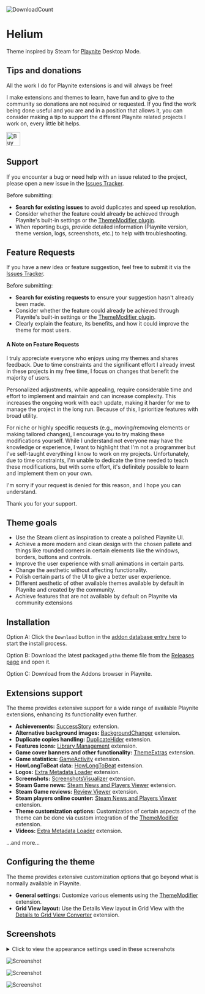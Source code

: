 ![DownloadCount](https://img.shields.io/github/downloads/darklinkpower/Helium/total.svg)
# Helium
Theme inspired by Steam for [Playnite](https://github.com/JosefNemec/Playnite) Desktop Mode.

## Tips and donations
All the work I do for Playnite extensions is and will always be free!

I make extensions and themes to learn, have fun and to give to the community so donations are not required or requested. If you find the work being done useful and you are and in a position that allows it, you can consider making a tip to support the different Playnite related projects I work on, every little bit helps.

<a href='https://ko-fi.com/darklinkpower' target='_blank'><img height='36' style='border:0px;height:36px;' src='https://cdn.ko-fi.com/cdn/kofi1.png?v=2' border='0' alt='Buy Me a Coffee at ko-fi.com' /></a>

## Support

If you encounter a bug or need help with an issue related to the project, please open a new issue in the [Issues Tracker](https://github.com/darklinkpower/Stardust/issues).

Before submitting:
- **Search for existing issues** to avoid duplicates and speed up resolution.
- Consider whether the feature could already be achieved through Playnite's built-in settings or the [ThemeModifier plugin](https://playnite.link/addons.html#playnite-thememodifier-plugin).
- When reporting bugs, provide detailed information (Playnite version, theme version, logs, screenshots, etc.) to help with troubleshooting.

## Feature Requests

If you have a new idea or feature suggestion, feel free to submit it via the [Issues Tracker](https://github.com/darklinkpower/Helium/issues).

Before submitting:
- **Search for existing requests** to ensure your suggestion hasn't already been made.
- Consider whether the feature could already be achieved through Playnite's built-in settings or the [ThemeModifier plugin](https://playnite.link/addons.html#playnite-thememodifier-plugin).
- Clearly explain the feature, its benefits, and how it could improve the theme for most users.

#### A Note on Feature Requests

I truly appreciate everyone who enjoys using my themes and shares feedback. Due to time constraints and the significant effort I already invest in these projects in my free time, I focus on changes that benefit the majority of users.

Personalized adjustments, while appealing, require considerable time and effort to implement and maintain and can increase complexity. This increases the ongoing work with each update, making it harder for me to manage the project in the long run. Because of this, I prioritize features with broad utility.

For niche or highly specific requests (e.g., moving/removing elements or making tailored changes), I encourage you to try making these modifications yourself. While I understand not everyone may have the knowledge or experience, I want to highlight that I'm not a programmer but I've self-taught everything I know to work on my projects. Unfortunately, due to time constraints, I'm unable to dedicate the time needed to teach these modifications, but with some effort, it's definitely possible to learn and implement them on your own.

I'm sorry if your request is denied for this reason, and I hope you can understand.

Thank you for your support.

## Theme goals
- Use the Steam client as inspiration to create a polished Playnite UI.
- Achieve a more modern and clean design with the chosen pallete and things like rounded corners in certain elements like the windows, borders, buttons and controls.
- Improve the user experience with small animations in certain parts.
- Change the aesthetic without affecting functionality.
- Polish certain parts of the UI to give a better user experience.
- Different aesthetic of other available themes available by default in Playnite and created by the community.
- Achieve features that are not available by default on Playnite via community extensions

## Installation
Option A: Click the `Download` button in the [addon database entry here](https://playnite.link/addons.html#8b15c46a-90c2-4fe5-9ebb-1ab25ba7fcb1) to start the install process.

Option B: Download the latest packaged `pthm` theme file from the [Releases page](https://github.com/darklinkpower/Helium/releases/latest) and open it.

Option C: Download from the Addons browser in Playnite.


## Extensions support
The theme provides extensive support for a wide range of available Playnite extensions, enhancing its functionality even further.

- **Achievements:** [SuccessStory](https://playnite.link/addons.html#playnite-successstory-plugin) extension.
- **Alternative background images:** [BackgroundChanger](https://playnite.link/addons.html#playnite-backgroundchanger-plugin) extension.
- **Duplicate copies handling:** [DuplicateHider](https://playnite.link/addons.html#felixkmh_DuplicateHider_Plugin) extension.
- **Features icons:** [Library Management](https://playnite.link/addons.html#playnite-librarymanagement-plugin) extension.
- **Game cover banners and other functionality:** [ThemeExtras](https://playnite.link/addons.html#felixkmh_Extras_Plugin) extension.
- **Game statistics:** [GameActivity](https://playnite.link/addons.html#playnite-gameactivity-plugin) extension.
- **HowLongToBeat data:** [HowLongToBeat](https://playnite.link/addons.html#playnite-howlongtobeat-plugin) extension.
- **Logos:** [Extra Metadata Loader](https://playnite.link/addons.html#ExtraMetadataLoader_705fdbca-e1fc-4004-b839-1d040b8b4429) extension.
- **Screenshots:** [ScreenshotsVisualizer](https://playnite.link/addons.html#playnite-screenshotsvisualizer-plugin) extension.
- **Steam Game news:** [Steam News and Players Viewer](https://playnite.link/addons.html#NewsViewer_15e03ffe-90f6-4e8e-bd4d-94514777481d) extension.
- **Steam Game reviews:** [Review Viewer](https://playnite.link/addons.html#Review_Viewer_ca24e37a-76d9-49bf-89ab-d3cba4a54bd1) extension.
- **Steam players online counter:** [Steam News and Players Viewer](https://playnite.link/addons.html#NewsViewer_15e03ffe-90f6-4e8e-bd4d-94514777481d) extension.
- **Theme customization options:** Customization of certain aspects of the theme can be done via custom integration of the [ThemeModifier](https://playnite.link/addons.html#playnite-thememodifier-plugin) extension.
- **Videos:** [Extra Metadata Loader](https://playnite.link/addons.html#ExtraMetadataLoader_705fdbca-e1fc-4004-b839-1d040b8b4429) extension.

...and more...

## Configuring the theme

The theme provides extensive customization options that go beyond what is normally available in Playnite.

- **General settings:** Customize various elements using the [ThemeModifier](https://playnite.link/addons.html#playnite-thememodifier-plugin) extension.
- **Grid View layout:** Use the Details View layout in Grid View with the [Details to Grid View Converter](https://playnite.link/addons.html#ThemesDetailsViewToGridViewConverter_ef8a7226-eedc-478d-a506-92ee6c088aa3) extension.

## Screenshots

<details>
<summary>Click to view the appearance settings used in these screenshots</summary>


![Screenshot](https://raw.githubusercontent.com/darklinkpower/Helium/master/screenshots/settings_01.jpg)

![Screenshot](https://raw.githubusercontent.com/darklinkpower/Helium/master/screenshots/settings_02.jpg)

![Screenshot](https://raw.githubusercontent.com/darklinkpower/Helium/master/screenshots/settings_03.jpg)

![Screenshot](https://raw.githubusercontent.com/darklinkpower/Helium/master/screenshots/settings_04.jpg)

![Screenshot](https://raw.githubusercontent.com/darklinkpower/Helium/master/screenshots/settings_05.jpg)

![Screenshot](https://raw.githubusercontent.com/darklinkpower/Helium/master/screenshots/settings_06.jpg)
</details>

![Screenshot](https://raw.githubusercontent.com/darklinkpower/Helium/master/screenshots/screenshot_01.webp)

![Screenshot](https://raw.githubusercontent.com/darklinkpower/Helium/master/screenshots/screenshot_02.webp)

![Screenshot](https://raw.githubusercontent.com/darklinkpower/Helium/master/screenshots/screenshot_03.webp)

